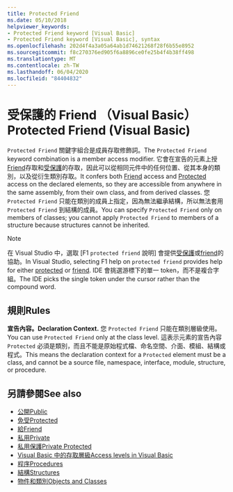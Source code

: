 ```yaml
---
title: Protected Friend
ms.date: 05/10/2018
helpviewer_keywords:
- Protected Friend keyword [Visual Basic]
- Protected Friend keyword [Visual Basic], syntax
ms.openlocfilehash: 202d4f4a3a05a64ab1d74621268f28f6b55e8952
ms.sourcegitcommit: f8c270376ed905f6a8896ce0fe25b4f4b38ff498
ms.translationtype: MT
ms.contentlocale: zh-TW
ms.lasthandoff: 06/04/2020
ms.locfileid: "84404832"
---
```

# <a name="protected-friend-visual-basic"></a><span data-ttu-id="d5c20-102">受保護的 Friend （Visual Basic）</span><span class="sxs-lookup"><span data-stu-id="d5c20-102">Protected Friend (Visual Basic)</span></span>

<span data-ttu-id="d5c20-103">`Protected Friend` 關鍵字組合是成員存取修飾詞。</span><span class="sxs-lookup"><span data-stu-id="d5c20-103">The `Protected Friend` keyword combination is a member access modifier.</span></span> <span data-ttu-id="d5c20-104">它會在宣告的元素上授[Friend](friend.md)存取和[受保護](protected.md)的存取，因此可以從相同元件中的任何位置、從其本身的類別，以及從衍生類別存取。</span><span class="sxs-lookup"><span data-stu-id="d5c20-104">It confers both [Friend](friend.md) access and [Protected](protected.md) access on the declared elements, so they are accessible from anywhere in the same assembly, from their own class, and from derived classes.</span></span> <span data-ttu-id="d5c20-105">您 `Protected Friend` 只能在類別的成員上指定，因為無法繼承結構，所以無法套用 `Protected Friend` 到結構的成員。</span><span class="sxs-lookup"><span data-stu-id="d5c20-105">You can specify `Protected Friend` only on members of classes; you cannot apply `Protected Friend` to members of a structure because structures cannot be inherited.</span></span>

> [!NOTE]
> <span data-ttu-id="d5c20-106">在 Visual Studio 中，選取 [F1 `protected friend` 說明] 會提供[受保護](protected.md)或[friend](friend.md)的協助。</span><span class="sxs-lookup"><span data-stu-id="d5c20-106">In Visual Studio, selecting F1 help on `protected friend` provides help for either [protected](protected.md) or [friend](friend.md).</span></span> <span data-ttu-id="d5c20-107">IDE 會挑選游標下的單一 token，而不是複合字組。</span><span class="sxs-lookup"><span data-stu-id="d5c20-107">The IDE picks the single token under the cursor rather than the compound word.</span></span>

## <a name="rules"></a><span data-ttu-id="d5c20-108">規則</span><span class="sxs-lookup"><span data-stu-id="d5c20-108">Rules</span></span>

<span data-ttu-id="d5c20-109">**宣告內容。**</span><span class="sxs-lookup"><span data-stu-id="d5c20-109">**Declaration Context.**</span></span> <span data-ttu-id="d5c20-110">您 `Protected Friend` 只能在類別層級使用。</span><span class="sxs-lookup"><span data-stu-id="d5c20-110">You can use `Protected Friend` only at the class level.</span></span> <span data-ttu-id="d5c20-111">這表示元素的宣告內容 `Protected` 必須是類別，而且不能是原始程式檔、命名空間、介面、模組、結構或程式。</span><span class="sxs-lookup"><span data-stu-id="d5c20-111">This means the declaration context for a `Protected` element must be a class, and cannot be a source file, namespace, interface, module, structure, or procedure.</span></span>

## <a name="see-also"></a><span data-ttu-id="d5c20-112">另請參閱</span><span class="sxs-lookup"><span data-stu-id="d5c20-112">See also</span></span>

- [<span data-ttu-id="d5c20-113">公開</span><span class="sxs-lookup"><span data-stu-id="d5c20-113">Public</span></span>](public.md)
- [<span data-ttu-id="d5c20-114">免受</span><span class="sxs-lookup"><span data-stu-id="d5c20-114">Protected</span></span>](protected.md)
- [<span data-ttu-id="d5c20-115">給</span><span class="sxs-lookup"><span data-stu-id="d5c20-115">Friend</span></span>](friend.md)
- [<span data-ttu-id="d5c20-116">私用</span><span class="sxs-lookup"><span data-stu-id="d5c20-116">Private</span></span>](private.md)
- [<span data-ttu-id="d5c20-117">私用保護</span><span class="sxs-lookup"><span data-stu-id="d5c20-117">Private Protected</span></span>](./private-protected.md)
- [<span data-ttu-id="d5c20-118">Visual Basic 中的存取層級</span><span class="sxs-lookup"><span data-stu-id="d5c20-118">Access levels in Visual Basic</span></span>](../../programming-guide/language-features/declared-elements/access-levels.md)
- [<span data-ttu-id="d5c20-119">程序</span><span class="sxs-lookup"><span data-stu-id="d5c20-119">Procedures</span></span>](../../programming-guide/language-features/procedures/index.md)
- [<span data-ttu-id="d5c20-120">結構</span><span class="sxs-lookup"><span data-stu-id="d5c20-120">Structures</span></span>](../../programming-guide/language-features/data-types/structures.md)
- [<span data-ttu-id="d5c20-121">物件和類別</span><span class="sxs-lookup"><span data-stu-id="d5c20-121">Objects and Classes</span></span>](../../programming-guide/language-features/objects-and-classes/index.md)
